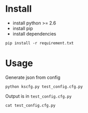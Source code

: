 Install
=
- install python >= 2.6
- install pip
- install dependencies
```
pip install -r requirement.txt
```

Usage
=
Generate json from config
```
python kscfg.py test_config.cfg.py
```
Output is in `test_config.cfg.py`
```
cat test_config.cfg.py
```